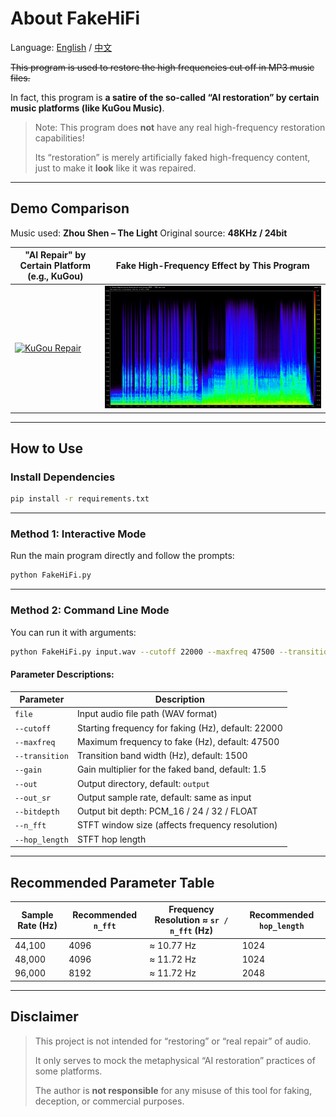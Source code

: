 # About FakeHiFi

Language: [English](https://github.com/Rckmuyue/FakeHiFi/README.md "English") / [中文](https://github.com/Rckmuyue/FakeHiFi/README_zh-cn.md "中文")

~~This program is used to restore the high frequencies cut off in MP3 music files.~~

In fact, this program is **a satire of the so-called “AI restoration” by certain music platforms (like KuGou Music)**.

> Note: This program does **not** have any real high-frequency restoration capabilities!
>
> Its “restoration” is merely artificially faked high-frequency content, just to make it **look** like it was repaired.

---

## Demo Comparison

Music used: **Zhou Shen – The Light**
Original source: **48KHz / 24bit**

| "AI Repair" by Certain Platform (e.g., KuGou)                                                                                                                                     | Fake High-Frequency Effect by This Program                                                                                                                                         |
| --------------------------------------------------------------------------------------------------------------------------------------------------------------------------------- | ---------------------------------------------------------------------------------------------------------------------------------------------------------------------------------- |
| [![KuGou Repair](https://github.com/Rckmuyue/FakeHiFi/blob/main/IMG/demo_picture_2.png?raw=true)](https://github.com/Rckmuyue/FakeHiFi/blob/main/IMG/demo_picture_2.png?raw=true) | [![FakeHiFi Fake](https://github.com/Rckmuyue/FakeHiFi/blob/main/IMG/demo_picture_1.png?raw=true)](https://github.com/Rckmuyue/FakeHiFi/blob/main/IMG/demo_picture_1.png?raw=true) |

---

## How to Use

### Install Dependencies

```bash
pip install -r requirements.txt
```

---

### Method 1: Interactive Mode

Run the main program directly and follow the prompts:

```bash
python FakeHiFi.py
```

---

### Method 2: Command Line Mode

You can run it with arguments:

```bash
python FakeHiFi.py input.wav --cutoff 22000 --maxfreq 47500 --transition 1500 --gain 1.5 --out output --out_sr 96000 --bitdepth PCM_32 --n_fft 8192 --hop_length 2048
```

#### Parameter Descriptions:

| Parameter      | Description                                        |
| -------------- | -------------------------------------------------- |
| `file`         | Input audio file path (WAV format)                 |
| `--cutoff`     | Starting frequency for faking (Hz), default: 22000 |
| `--maxfreq`    | Maximum frequency to fake (Hz), default: 47500     |
| `--transition` | Transition band width (Hz), default: 1500          |
| `--gain`       | Gain multiplier for the faked band, default: 1.5   |
| `--out`        | Output directory, default: `output`                |
| `--out_sr`     | Output sample rate, default: same as input         |
| `--bitdepth`   | Output bit depth: PCM\_16 / 24 / 32 / FLOAT        |
| `--n_fft`      | STFT window size (affects frequency resolution)    |
| `--hop_length` | STFT hop length                                    |

---

## Recommended Parameter Table

| Sample Rate (Hz) | Recommended `n_fft` | Frequency Resolution ≈ `sr / n_fft` (Hz) | Recommended `hop_length` |
| ---------------- | ------------------- | ---------------------------------------- | ------------------------ |
| 44,100           | 4096                | ≈ 10.77 Hz                               | 1024                     |
| 48,000           | 4096                | ≈ 11.72 Hz                               | 1024                     |
| 96,000           | 8192                | ≈ 11.72 Hz                               | 2048                     |

---

## Disclaimer

> This project is not intended for “restoring” or “real repair” of audio.
>
> It only serves to mock the metaphysical “AI restoration” practices of some platforms.
>
> The author is **not responsible** for any misuse of this tool for faking, deception, or commercial purposes.


